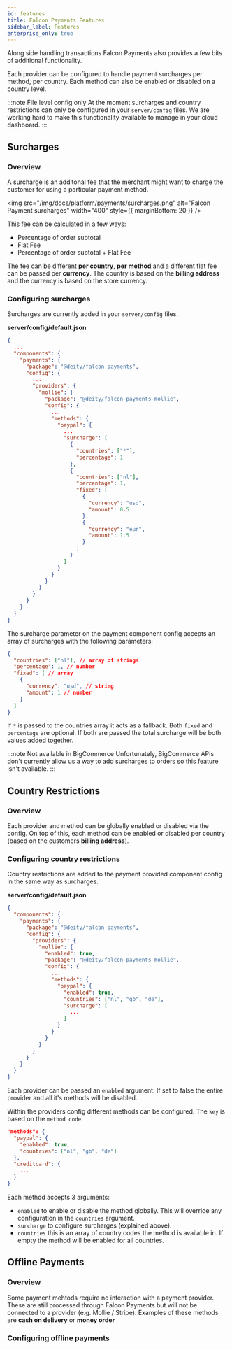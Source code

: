 ```yaml
---
id: features
title: Falcon Payments Features
sidebar_label: Features
enterprise_only: true
---
```


Along side handling transactions Falcon Payments also provides a few bits of additional functionality.

Each provider can be configured to handle payment surcharges per method, per country. Each method can also be enabled or disabled on a country level.

:::note File level config only
At the moment surcharges and country restrictions can only be configured in your `server/config` files. We are working hard to make this functionality available to manage in your cloud dashboard.
:::

## Surcharges

### Overview

A surcharge is an additonal fee that the merchant might want to charge the customer for using a particular payment method.

<img src="/img/docs/platform/payments/surcharges.png" alt="Falcon Payment surcharges" width="400" style={{ marginBottom: 20 }} />

This fee can be calculated in a few ways:

- Percentage of order subtotal
- Flat Fee
- Percentage of order subtotal + Flat Fee

The fee can be different **per country**, **per method** and a different flat fee can be passed per **currency**.  The country is based on the **billing address** and the currency is based on the store currency.

### Configuring surcharges

Surcharges are currently added in your `server/config` files. 

**server/config/default.json**

```json
{
  ...
  "components": {
    "payments": {
      "package": "@deity/falcon-payments",
      "config": {
        ...
        "providers": {
          "mollie": {
            "package": "@deity/falcon-payments-mollie",
            "config": {
              ...
              "methods": {
                "paypal": {
                  ...
                  "surcharge": [
                    {
                      "countries": ["*"],
                      "percentage": 1
                    },
                    {
                      "countries": ["nl"],
                      "percentage": 1,
                      "fixed": [
                        {
                          "currency": "usd",
                          "amount": 0.5
                        },
                        {
                          "currency": "eur",
                          "amount": 1.5
                        }
                      ]
                    }
                  ]
                }
              }
            }
          }
        }
      }
    }
  }
}
```

The surcharge parameter on the payment component config accepts an array of surcharges with the following parameters:

```json
{
  "countries": ["nl"], // array of strings
  "percentage": 1, // number
  "fixed": [ // array
    {
      "currency": "usd", // string
      "amount": 1 // number
    }
  ]
}
```

If `*` is passed to the countries array it acts as a fallback.  Both `fixed` and `percentage` are optional. If both are passed the total surcharge will be both values added together.

:::note Not available in BigCommerce
Unfortunately, BigCommerce APIs don't currently allow us a way to add surcharges to orders so this feature isn't available.
:::

## Country Restrictions

### Overview

Each provider and method can be globally enabled or disabled via the config. On top of this, each method can be enabled or disabled per country (based on the customers **billing address**).

### Configuring country restrictions

Country restrictions are added to the payment provided component config in the same way as surcharges.

**server/config/default.json**

```json
{
  "components": {
    "payments": {
      "package": "@deity/falcon-payments",
      "config": {
        "providers": {
          "mollie": {
            "enabled": true,
            "package": "@deity/falcon-payments-mollie",
            "config": {
              ...
              "methods": {
                "paypal": {
                  "enabled": true,
                  "countries": ["nl", "gb", "de"],
                  "surcharge": [
                    ...
                  ]
                }
              }
            }
          }
        }
      }
    }
  }
}
```

Each provider can be passed an `enabled` argument. If set to false the entire provider and all it's methods will be disabled.

Within the providers config different methods can be configured. The `key` is based on the `method code`. 

```json
"methods": {
  "paypal": {
    "enabled": true,
    "countries": ["nl", "gb", "de"]
  },
  "creditcard": {
    ...
  }
}
```

Each method accepts 3 arguments:

- `enabled` to enable or disable the method globally. This will override any configuration in the `countries` argument.
- `surcharge` to configure surcharges (explained above).
- `countries` this is an array of country codes the method is available in. If empty the method will be enabled for all countries.


## Offline Payments

### Overview

Some payment mehtods require no interaction with a payment provider. These are still processed through Falcon Payments but will not be connected to a provider (e.g. Mollie / Stripe). Examples of these methods are **cash on delivery** or **money order**

### Configuring offline payments
